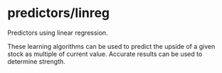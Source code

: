 predictors/linreg
===
Predictors using linear regression.

These learning algorithms can be used to predict the upside of a given stock as multiple of current value.
Accurate results can be used to determine strength.

